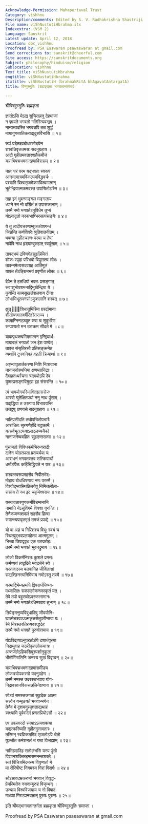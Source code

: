 ```yaml
---
Acknowledge-Permission: Mahaperiaval Trust
Category: vishhnu
Description/comments: Edited by S. V. Radhakrishna Shastriji
File name: viShNustutiHbrahma.itx
Indexextra: (VSM 2)
Language: Sanskrit
Latest update: April 12, 2018
Location: doc_vishhnu
Proofread by: PSA Easwaran psawaswaran at gmail.com
Send corrections to: sanskrit@cheerful.com
Site access: https://sanskritdocuments.org
Subject: philosophy/hinduism/religion
Sublocation: vishhnu
Text title: viShNustutiHbrahma
engtitle: viShNustutiHbrahma
itxtitle: viShNustutiH (brahmakRitA bhAgavatAntargatA)
title: विष्णुस्तुतिः (ब्रह्मकृइता भागवतान्तर्गता)

---
```

  
 श्रीविष्णुस्तुतिः ब्रह्मकृता   
  
ज्ञातोऽसि मेऽद्य सुचिरान्ननु देहभाजां  
न ज्ञायते भगवतो गतिरित्यवद्यम् ।  
नान्यत्त्वदस्ति भगवन्नपि तन्न शुद्धं  
मायागुणव्यतिकराद्यदुरुर्विभासि ॥ १॥  
  
रूपं यदेतदवबोधरसोदयेन  
शश्वन्निवृत्ततमसः सदनुग्रहाय ।  
आदौ गृहीतमवतारशतैकबीजं  
यन्नाभिपद्मभवनादहमाविरासम् ॥ २॥  
  
नातः परं परम यद्भवतः स्वरूपं  
आनन्दमात्रमविकल्पमविद्धवर्चः ।  
पश्यामि विश्वसृजमेकमविश्वमात्मन्  
भूतेन्द्रियात्मकमदस्त उपाश्रितोऽस्मि ॥ ३॥  
  
तद्वा इदं भुवनमङ्गल मङ्गलाय  
ध्याने स्म नो दर्शितं त उपासकानाम् ।  
तस्मै नमो भगवतेऽनुविधेम तुभ्यं  
योऽनादृतो नरकभाग्भिरसत्पसङ्गैः ॥ ४॥  
  
ये तु त्वदीयचरणाम्बुजकोशगन्धं  
जिघ्रन्ति कर्णविवरैः श्रुतिवातनीतम् ।  
भक्त्या गृहीतचरणः परया च तेषां  
नापैषि नाथ हृदयाम्बुरुहात् स्वपुंसाम् ॥ ५॥  
  
तावद्भयं द्रविणगेहसुहृन्निमित्तं  
शोकः स्पृहा परिभवो विपुलश्च लोभः ।  
तावन्ममेत्यसदवग्रह आर्तिमूलं  
यावन्न तेंऽङ्घ्रिमभयं प्रवृणीत लोकः ॥ ६॥  
  
दैवेन ते हतधियो भवतः प्रसङ्गात्  
सवाशुभोपशमनाद्विमुखेन्द्रिया ये ।  
कुर्वन्ति कामसुखलेशलवाय दीनाः  
लोभाभिभूतमनसोऽकुशलानि शश्वत् ॥ ७॥  
  
क्षुत्तृट्᳐त्रिधातुभिरिमा ग्ररर्द्यमानाः  
शीतोष्णवातवर्षैरितरेतराच्च ।  
कामाग्निनाऽच्युत रुषा च सुदुर्भरेण  
सम्पश्यतो मन उरुक्रम सीदते मे ॥ ८॥  
  
यावत्पृथक्त्वमिदमात्मन इन्द्रियार्थ-  
मायाबलं भगवतो जन ईश पश्येत् ।  
तावन्न संसृतिरसौ प्रतिसङ्क्रमेत  
व्यर्थापि दुःरवनिवहं वहती क्रियार्था ॥ ९॥  
  
अह्न्यापृतार्तकरणा निशि निःशयाना  
नानामनोरथधिया क्षणभग्रनिद्राः ।  
दैवाहताथर्रचना त्रदषयोऽपि देव  
युष्मत्प्रसङ्गविमुखा इह संसरन्ति ॥ १०॥  
  
त्वं भावयोगपरिभावितहृत्सरोजः  
आस्से श्रुतेक्षितपथो ननु नाथ पुंसाम् ।  
यद्यद्धिया त उरुगाय विभावयन्ति  
तत्तद्वपुः प्रणयसे सदनुग्रहाय ॥ ११॥  
  
नातिप्रसीदति तथोपचितोपचारैः  
आराधितः सुरगणैर्हृदि बद्धकामैः ।  
यत्सर्वभूतदययाऽसदलभ्ययैको  
नानाजनेष्ववहितः सुहृदन्तरात्मा ॥ १२॥  
  
पुंसामतो विविधकर्मभिरध्वराद्यैः  
दानेन चोग्रतपसा व्रतचर्यया च ।  
आराधनं भगवतस्तव सत्क्रियार्थो  
धर्मोऽर्पितः कर्हिचिद्ध्रियते न यत्र ॥ १३॥  
  
शश्वत्स्वरूपमहसैव निपीतभेद-  
मोहाय बोधधिषणाय नमः परस्मै ।  
विश्वोद्भवस्थितिलयेषु निमित्तलीला-  
रासाय ते नम इदं चकृमेश्वराय ॥ १४॥  
  
यस्यावतारगुणकर्मविडम्बनानि  
नामानि येऽसुविगमे विवशा गृणन्ति ।  
तेनैकजन्मशमलं सहसैव हित्वा  
सयान्त्यपावृतमृतं तमजं प्रपद्ये ॥ १५॥  
  
यो वा अहं च गिरिशश्च विभुः स्वयं च  
स्थित्युद्भवप्रलयहेतव आत्ममूलम् ।  
भित्त्वा त्रिपाद्ववृध एक उरुप्ररोहः  
तस्मै नमो भगवते भुवनद्रुमाय ॥ १६॥  
  
लोको विकर्मनिरतः कुशले प्रमत्तः  
कर्मण्ययं त्वदुदिते भवदर्चने स्वे ।  
यस्तावदस्य बलवानिह जीविताशां  
सद्यश्छिनत्त्यनिमिषाय नमोऽस्तु तस्मै ॥ १७॥  
  
यस्माद्विभेम्यहमपि द्विपरार्धधिष्ण्य-  
मध्यासितः सकललोकनमस्कृतं यत् ।  
तेपे तपो बहुसवोऽवरुरुत्समानः  
तस्मै नमो भगवतेऽधिमखाय तुभ्यम् ॥ १८॥  
  
तिर्यङ्मनुष्यविबुधादिषु जीवयोनि-  
ष्वात्मेच्छयाऽऽत्मकृतसेतुपरीप्सया यः ।  
रेमे निरस्तरतिरप्यवरुद्धदेहः  
तस्मै नमो भगवते पुरुषोत्तमाय ॥ १९॥  
  
योऽविद्ययाऽनुपहतोऽपि दशार्धवृत्त्या  
निद्रामुवाह जठरीकृतलोकयात्रः ।  
अन्तर्जलेऽहिकशिपुस्पर्शानुकूलां  
भीमोर्मिमालिनि जनस्य सुखं विवृण्वन् ॥ २०॥  
  
यन्नाभिपद्मभवनादहमासमीड्य  
लोकत्रयोपकरणो यदनुग्रहेण ।  
तस्मै नमस्त उदरस्थभवाय योग-  
निद्रावसानविकसन्नलिनेक्षणाय ॥ २१॥  
  
सोऽयं समस्तजगतां सुहृदेक आत्मा  
सत्त्वेन यन्मृडयते भगवान्भगेन ।  
तेनैव मे दृशमनुस्पृशताद्यथाहं  
स्रक्ष्यामि पूर्ववदिदं प्रणतप्रियोऽसौ ॥ २२॥  
  
एष प्रपन्नवरदो रमयाऽऽत्मशक्त्या  
यद्यत्करिष्यति गृहीतगुणावतारः ।  
तस्मिन् स्वविक्रममिदं सृजतोऽपि चेतो  
युञ्जीत कर्मशमलं च यथा विजह्याम् ॥ २३॥  
  
नाभिह्रदादिह सतोऽम्भसि यस्य पुंसो  
विज्ञानशक्तिरहमासमनन्तशक्तेः ।  
रूपं विचित्रमिदमस्य विवृण्वतो मे  
मा रीरिषीष्ट निगमस्य गिरां विसर्गः ॥ २४॥  
  
सोऽसावदभ्रकरुणो भगवान् विवृद्ध-  
प्रेमस्मितेन नयनाम्बुरुहं विजृम्भन् ।  
उत्थाय विश्वविजयाय च नो विषादं  
माध्व्या गिराऽपनयतात् पुरुषः पुराणः ॥ २५॥  
  
इति श्रीमद्भागवतान्तर्गता ब्रह्मकृता श्रीविष्णुस्तुतिः समाप्ता ।  
  
  
Proofread by PSA Easwaran psaeaswaran at gmail.com  
  
